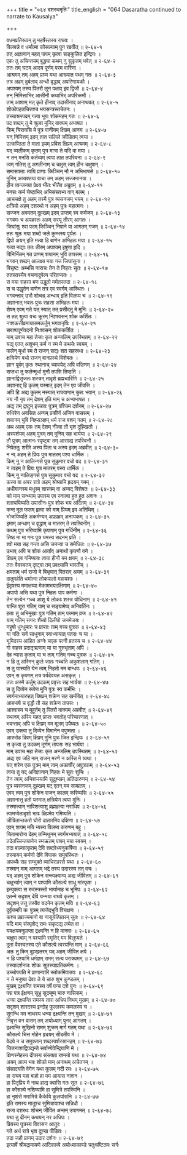 +++
title = "०६४ दशरथमृतिः"
title_english = "064 Dasaratha continued to narrate to Kausalya"

+++
<div class="audioEmbed"  caption="श्रीराम-हरिसीताराममूर्ति-घनपाठिभ्यां वचनम्" src="https://archive.org/download/Ramayana-recitation-Sriram-harisItArAmamUrti-Ghanapaati-v2/Kanda_2/Kanda_2_AYK-064-Dashratha_Mruthihi.mp3"></div>

वधमप्रतिरूपम् तु महर्षेस्तस्य राघवः ।  
विलपन्ने व धर्मात्मा कौसल्याम् पुन रब्रवीत् ॥ २-६४-१  
तत् अज्ञानान् महत् पापम् कृत्वा सङ्कुलित इन्द्रियः ।  
एकः तु अचिन्तयम् बुद्ध्या कथम् नु सुकृतम् भवेत् ॥ २-६४-२  
ततः तम् घटम् आदय पूर्णम् परम वारिणा ।  
आश्रमम् तम् अहम् प्राप्य यथा आख्यात पथम् गतः ॥ २-६४-३  
तत्र अहम् दुर्बलाव् अन्धौ वृद्धाव् अपरिणायकौ ।  
अपश्यम् तस्य पितरौ लून पक्षाव् इव द्विजौ ॥ २-६४-४  
तन् निमित्ताभिर् आसीनौ कथाभिर् अपरिक्रमौ ।  
ताम् आशाम् मत् कृते हीनाव् उदासीनाव् अनाथवत् ॥ २-६४-५  
शोकोपहतचित्तश्च भयसन्त्रस्तचेतनः ।  
तच्चाश्रमपदम् गत्वा भूयः शोकमहम् गतः ॥ २-६४-६  
पद शब्दम् तु मे श्रुत्वा मुनिर् वाक्यम् अभाषत ।  
किम् चिरायसि मे पुत्र पानीयम् क्षिप्रम् आनय ॥ २-६४-७  
यन् निमित्तम् इदम् तात सलिले क्रीडितम् त्वया ।  
उत्कण्ठिता ते माता इयम् प्रविश क्षिप्रम् आश्रमम् ॥ २-६४-८  
यद् व्यलीकम् कृतम् पुत्र मात्रा ते यदि वा मया ।  
न तन् मनसि कर्तव्यम् त्वया तात तपस्विना ॥ २-६४-९  
त्वम् गतिस् तु अगतीनाम् च चक्षुस् त्वम् हीन चक्षुषाम् ।  
समासक्ताः त्वयि प्राणाः किञ्चिन् नौ न अभिभाषसे ॥ २-६४-१०  
मुनिम् अव्यक्तया वाचा तम् अहम् सज्जमानया ।  
हीन व्यन्जनया प्रेक्ष्य भीतः भीतैव अब्रुवम् ॥ २-६४-११  
मनसः कर्म चेष्टाभिर् अभिसंस्तभ्य वाग् बलम् ।  
आचचक्षे तु अहम् तस्मै पुत्र व्यसनजम् भयम् ॥ २-६४-१२  
क्षत्रियो अहम् दशरथो न अहम् पुत्रः महात्मनः ।  
सज्जन अवमतम् दुह्खम् इदम् प्राप्तम् स्व कर्मजम् ॥ २-६४-१३  
भगवमः च अपहस्तः अहम् सरयू तीरम् आगतः ।  
जिघांसुः श्वा पदम् किञ्चिन् निपाने वा आगतम् गजम् ॥ २-६४-१४  
ततः श्रुतः मया शब्दो जले कुम्भस्य पूर्यतः ।  
द्विपो अयम् इति मत्वा हि बाणेन अभिहतः मया ॥ २-६४-१५  
गत्वा नद्याः ततः तीरम् अपश्यम् इषुणा हृदि ।  
विनिर्भिन्नम् गत प्राणम् शयानम् भुवि तापसम् ॥ २-६४-१६  
भगवन् शब्दम् आलक्ष्य मया गज जिघांसुना ।  
विसृष्टः अम्भसि नाराचः तेन ते निहतः सुतः ॥ २-६४-१७  
ततस्तस्यैव वचनादुपेत्य परितप्यतः ।  
स मया सहसा बण उद्धृतो मर्मतस्तदा ॥ २-६४-१८  
स च उद्धृतेन बाणेन तत्र एव स्वर्गम् आस्थितः ।  
भगवन्ताव् उभौ शोचन्न् अन्धाव् इति विलप्य च ॥ २-६४-१९  
अज्ञानात् भवतः पुत्रः सहसा अभिहतः मया ।  
शेषम् एवम् गते यत् स्यात् तत् प्रसीदतु मे मुनिः ॥ २-६४-२०  
स तत् श्रुत्वा वचः क्रूरम् निह्श्वसन् शोक कर्शितः ।  
नाशकत्तीव्रमायासमकर्तुम् भगवानृषिः ॥ २-६४-२१  
सबाष्पपूर्णवदनो निःश्वसन् शोककर्शितः ।  
माम् उवाच महा तेजाः कृत अन्जलिम् उपस्थितम् ॥ २-६४-२२  
यद्य् एतत् अशुभम् कर्म न स्म मे कथयेः स्वयम् ।  
फलेन् मूर्धा स्म ते राजन् सद्यः शत सहस्रधा ॥ २-६४-२३  
क्षत्रियेण वधो राजन् वानप्रस्थे विशेषतः ।  
ज्ञान पूर्वम् कृतः स्थानाच् च्यावयेद् अपि वज्रिणम् ॥ २-६४-२४  
सप्तधा तु फलेन्मूर्धा मुनौ तपसि तिष्ठति ।  
ज्ञानाद्विसृजतः शस्त्रम् तादृशे ब्रह्मचारिणि ॥ २-६४-२५  
अज्ञानाद्द् हि कृतम् यस्मात् इदम् तेन एव जीवसि ।  
अपि हि अद्य कुलम् नस्यात् राघवाणाम् कुतः भवान् ॥ २-६४-२६  
नय नौ नृप तम् देशम् इति माम् च अभ्यभाषत ।  
अद्य तम् द्रष्टुम् इच्चावः पुत्रम् पश्चिम दर्शनम् ॥ २-६४-२७  
रुधिरेण अवसित अन्गम् प्रकीर्ण अजिन वाससम् ।  
शयानम् भुवि निह्सञ्ज्ञम् धर्म राज वशम् गतम् ॥ २-६४-२८  
अथ अहम् एकः तम् देशम् नीत्वा तौ भृश दुह्खितौ ।  
अस्पर्शयम् अहम् पुत्रम् तम् मुनिम् सह भार्यया ॥ २-६४-२९  
तौ पुत्रम् आत्मनः स्पृष्ट्वा तम् आसाद्य तपस्विनौ ।  
निपेततुः शरीरे अस्य पिता च अस्य इदम् अब्रवीत् ॥ २-६४-३०  
न न्व् अहम् ते प्रियः पुत्र मातरम् पश्य धार्मिक ।  
किम् नु न आलिन्गसे पुत्र सुकुमार वचो वद ॥ २-६४-३१  
न त्वहम् ते प्रियः पुत्र मातरम् पस्य धार्मिक ।  
किम् नु नालिङ्गसे पुत्र सुकुमार वचो वद ॥ २-६४-३२  
कस्य वा अपर रात्रे अहम् श्रोष्यामि हृदयम् गमम् ।  
अधीयानस्य मधुरम् शास्त्रम् वा अन्यद् विशेषतः ॥ २-६४-३३  
को माम् सन्ध्याम् उपास्य एव स्नात्वा हुत हुत अशनः ।  
श्लाघयिष्यति उपासीनः पुत्र शोक भय अर्दितम् ॥ २-६४-३४  
कन्द मूल फलम् हृत्वा को माम् प्रियम् इव अतिथिम् ।  
भोजयिष्यति अकर्मण्यम् अप्रग्रहम् अनायकम् ॥ २-६४-३५  
इमाम् अन्धाम् च वृद्धाम् च मातरम् ते तपस्विनीम् ।  
कथम् पुत्र भरिष्यामि कृपणाम् पुत्र गर्धिनीम् ॥ २-६४-३६  
तिष्ठ मा मा गमः पुत्र यमस्य सदनम् प्रति ।  
श्वो मया सह गन्ता असि जनन्या च समेधितः ॥ २-६४-३७  
उभाव् अपि च शोक आर्ताव् अनाथौ कृपणौ वने ।  
क्षिप्रम् एव गमिष्यावः त्वया हीनौ यम क्षयम् ॥ २-६४-३८  
ततः वैवस्वतम् दृष्ट्वा तम् प्रवक्ष्यामि भारतीम् ।  
क्षमताम् धर्म राजो मे बिभृयात् पितराव् अयम् ॥ २-६४-३९  
दातुमर्हति धर्मात्मा लोकपालो महायशाः ।  
ईदृषस्य ममाक्षय्या मेकामभयदक्षिणाम् ॥ २-६४-४०  
अपापो असि यथा पुत्र निहतः पाप कर्मणा ।  
तेन सत्येन गच्च आशु ये लोकाः शस्त्र योधिनाम् ॥ २-६४-४१  
यान्ति शूरा गतिम् याम् च सङ्ग्रामेष्व् अनिवर्तिनः ।  
हताः तु अभिमुखाः पुत्र गतिम् ताम् परमाम् व्रज ॥ २-६४-४२  
याम् गतिम् सगरः शैब्यो दिलीपो जनमेजयः ।  
नहुषो धुन्धुमारः च प्राप्ताः ताम् गच्च पुत्रक ॥ २-६४-४३  
या गतिः सर्व साधूनाम् स्वाध्यायात् पतसः च या ।  
भूमिदस्य आहित अग्नेः चएक पत्नी व्रतस्य च ॥ २-६४-४४  
गो सहस्र प्रदातृऋणाम् या या गुरुभृताम् अपि ।  
देह न्यास कृताम् या च ताम् गतिम् गच्च पुत्रक ॥ २-६४-४५  
न हि तु अस्मिन् कुले जातः गच्चति अकुशलाम् गतिम् ।  
स तु यास्यति येन त्वम् निहतो मम बान्धवः ॥ २-६४-४६  
एवम् स कृपणम् तत्र पर्यदेवयत असकृत् ।  
ततः अस्मै कर्तुम् उदकम् प्रवृत्तः सह भार्यया ॥ २-६४-४७  
स तु दिव्येन रूपेण मुनि पुत्रः स्व कर्मभिः ।  
स्वर्गमाध्यारुहत् ख्षिप्रम् शक्रेण सह खर्मवित् ॥ २-६४-४८  
आबभाषे च वृद्धौ तौ सह शक्रेण तापसः ।  
आश्वास्य च मुहूर्तम् तु पितरौ वाक्यम् अब्रवीत् ॥ २-६४-४९  
स्थानम् अस्मि महत् प्राप्तः भवतोह् परिचारणात् ।  
भवन्ताव् अपि च क्षिप्रम् मम मूलम् उपैष्यतः ॥ २-६४-५०  
एवम् उक्त्वा तु दिव्येन विमानेन वपुष्मता ।  
आरुरोह दिवम् क्षिप्रम् मुनि पुत्रः जित इन्द्रियः ॥ २-६४-५१  
स कृत्वा तु उदकम् तूर्णम् तापसः सह भार्यया ।  
माम् उवाच महा तेजाः कृत अन्जलिम् उपस्थितम् ॥ २-६४-५२  
अद्य एव जहि माम् राजन् मरणे न अस्ति मे व्यथा ।  
यत् शरेण एक पुत्रम् माम् त्वम् अकार्षीर् अपुत्रकम् ॥ २-६४-५३  
त्वया तु यद् अविज्ञानान् निहतः मे सुतः शुचिः ।  
तेन त्वाम् अभिशप्स्यामि सुदुह्खम् अतिदारुणम् ॥ २-६४-५४  
पुत्र व्यसनजम् दुह्खम् यद् एतन् मम साम्प्रतम् ।  
एवम् त्वम् पुत्र शोकेन राजन् कालम् करिष्यसि ॥ २-६४-५५  
अज्ञानात्तु हतो यस्मात् क्षत्रियेण त्वया मुनिः ।  
तस्मात्त्वाम् नाविशत्याशु ब्रह्महत्या नराधिप ॥ २-६४-५६  
त्वामप्येतादृशो भावः क्षिप्रमेव गमिष्यति ।  
जीवितान्तकरो घोरो दातारमिव दक्षिणा ॥ २-६४-५७  
एवम् शापम् मयि न्यस्य विलप्य करुणम् बहु ।  
चितामारोप्य देहम् तन्मिथुनम् स्वर्गमभ्ययात् ॥ २-६४-५८  
तदेतच्चिन्तयानेन स्मऋतम् पापम् मया स्वयम् ।  
तदा बाल्यात्कृतम् देवि शब्दवेध्यनुकर्षिणा ॥ २-६४-५९  
तस्यायम् कर्मणो देवि विपाकः समुपस्थितः ।  
अपथ्यैः सह सम्भुक्ते व्याधिरन्नरसे यथा ॥ २-६४-६०  
तस्मान् माम् आगतम् भद्रे तस्य उदारस्य तत् वचः ।  
यद् अहम् पुत्र शोकेन सन्त्यक्ष्याम्य् अद्य जीवितम् ॥ २-६४-६१  
चक्षुर्भ्याम् त्वाम् न पश्यामि कौसल्ये साधु मांस्फृश ।  
इत्युक्त्वा स रुदंस्त्रस्तो भार्यामाह च भूमिपः ॥ २-६४-६२  
एतन्मे सदृशम् देवि यन्मया राघवे कृतम् ।  
सदृशम् तत्तु तस्यैव यदनेन कृतम् मयि ॥ २-६४-६३  
दुर्वृत्तमपि कः पुत्रम् त्यजेद्भुवि विचक्षणः ।  
कश्च प्रव्राज्यमानो वा नासूयेत्पितरम् सुतः ॥ २-६४-६४  
यदि माम् संस्पृशेद् रामः सकृदद्य लभेत वा ।  
यमक्षयमनुप्राप्ता द्रक्ष्यन्ति न हि मानवाः ॥ २-६४-६५  
चक्षुषा त्वाम् न पश्यामि स्मृतिर् मम विलुप्यते ।  
दूता वैवस्वतस्य एते कौसल्ये त्वरयन्ति माम् ॥ २-६४-६६  
अतः तु किम् दुह्खतरम् यद् अहम् जीवित क्षये ।  
न हि पश्यामि धर्मज्ञम् रामम् सत्य पराक्यमम् ॥ २-६४-६७  
तस्यादर्शनजः शोकः सुतस्याप्रतिकर्मणः ।  
उच्चोषयति मे प्राणान्वारि स्तोकमिवातवः ॥ २-६४-६८  
न ते मनुष्या देवाः ते ये चारु शुभ कुण्डलम् ।  
मुखम् द्रक्ष्यन्ति रामस्य वर्षे पन्च दशे पुनः ॥ २-६४-६९  
पद्म पत्र ईक्षणम् सुभ्रु सुदम्ष्ट्रम् चारु नासिकम् ।  
धन्या द्रक्ष्यन्ति रामस्य तारा अधिप निभम् मुखम् ॥ २-६४-७०  
सदृशम् शारदस्य इन्दोह् फुल्लस्य कमलस्य च ।  
सुगन्धि मम नाथस्य धन्या द्रक्ष्यन्ति तन् मुखम् ॥ २-६४-७१  
निवृत्त वन वासम् तम् अयोध्याम् पुनर् आगतम् ।  
द्रक्ष्यन्ति सुखिनो रामम् शुक्रम् मार्ग गतम् यथा ॥ २-६४-७२  
कौसल्ये चित्त मोहेन हृदयम् सीदतीव मे ।  
वेदये न च समुक्तान् शब्दस्पर्शरसानहम् ॥ २-६४-७३  
चित्तनाशाद्विपद्यन्ते सर्वाण्येवेन्द्रियाणि मे ।  
क्षिणस्नेहस्य दीपस्य संसक्ता रश्मयो यथा ॥ २-६४-७४  
अयम् आत्म भवः शोको माम् अनाथम् अचेतनम् ।  
संसादयति वेगेन यथा कूलम् नदी रयः ॥ २-६४-७५  
हा राघव महा बाहो हा मम आयास नाशन ।  
हा पितृप्रिय मे नाथ हाद्य क्वासि गतः सुत ॥ २-६४-७६  
हा कौसल्ये नशिष्यामि हा सुमित्रे तपस्विनि ।  
हा नृशंसे ममामित्रे कैकेयि कुलपांसनि ॥ २-६४-७७  
इति रामस्य मातुश्च सुमित्रायाश्च सन्निधौ ।  
राजा दशरथः शोचन् जीवित अन्तम् उपागमत् ॥ २-६४-७८  
यथा तु दीनम् कथयन् नर अधिपः ।  
प्रियस्य पुत्रस्य विवासन आतुरः ।  
गते अर्ध रात्रे भृश दुह्ख पीडितः ।  
तदा जहौ प्राणम् उदार दर्शनः ॥ २-६४-७९  
इत्यार्षे श्रीमद्रामायणे आदिकाव्ये अयोध्याकाण्डे चतुःषष्टितमः सर्गः